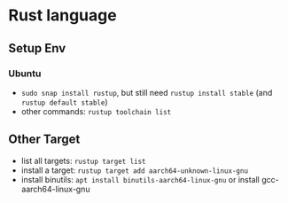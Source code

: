 # Rust language


## Setup Env

### Ubuntu

 - `sudo snap install rustup`, but still need `rustup install stable` (and `rustup default stable`)
 - other commands: `rustup toolchain list`


## Other Target

 - list all targets: `rustup target list`
 - install a target: `rustup target add aarch64-unknown-linux-gnu`
 - install binutils: `apt install binutils-aarch64-linux-gnu` or install gcc-aarch64-linux-gnu

